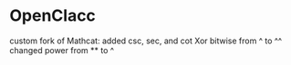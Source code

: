 # OpenClacc

custom fork of Mathcat:
added csc, sec, and cot
Xor bitwise from ^ to ^^
changed power from ** to ^